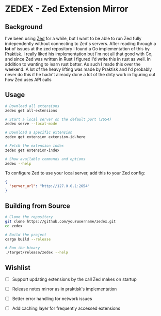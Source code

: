 # ZEDEX - Zed Extension Mirror

## Background
I've been using [Zed](https://zed.dev) for a while, but I want to be able to run Zed fully independently without connecting to Zed's servers.
After reading through a **lot** of issues at the zed repository I found a Go implementation of this by [Praktisk](https://github.com/praktiskt/zedex). 
I really liked his implementation but I'm not all that good with Go, and since Zed was written in Rust I figured I'd write this in rust as well. In addition to wanting to learn rust better.
As such I made this over the weekend. A lot of the heavy lifting was made by Praktisk and I'd probably never do this if he hadn't already done a lot of the dirty work in figuring out how Zed uses API calls

## Usage

```bash
# Download all extensions
zedex get all-extensions

# Start a local server on the default port (2654)
zedex serve --local-mode

# Download a specific extension
zedex get extension extension-id-here

# Fetch the extension index
zedex get extension-index

# Show available commands and options
zedex --help
```

To configure Zed to use your local server, add this to your Zed config:

```json
{
  "server_url": "http://127.0.0.1:2654"
}
```

## Building from Source

```bash
# Clone the repository
git clone https://github.com/yourusername/zedex.git
cd zedex

# Build the project
cargo build --release

# Run the binary
./target/release/zedex --help
```

## Wishlist
- [ ] Support updating extensions by the call Zed makes on startup
- [ ] Release notes mirror as in praktisk's implementation 
- [ ] Better error handling for network issues
- [ ] Add caching layer for frequently accessed extensions

